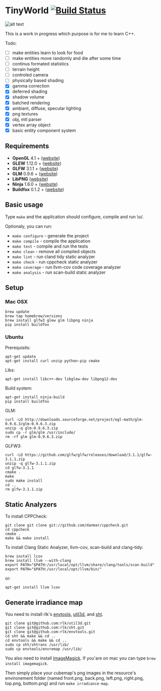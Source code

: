 # TinyWorld [![Build Status](https://travis-ci.org/xpac27/TinyWorld.svg?branch=master)](https://travis-ci.org/xpac27/TinyWorld)

![alt text](https://github.com/xpac27/TinyWorld/raw/master/screenshots/Screen-Shot-2015-11-17-at-22.39.20.png)

This is a work in progress which purpose is for me to learn C++.

Todo:
- [ ] make entities learn to look for food
- [ ] make entities move randomly and die after some time
- [ ] continus formated statistics
- [ ] terrain height
- [ ] controled camera
- [ ] physically based shading
- [x] gamma correction
- [x] deferred shading
- [x] shadow volume
- [x] batched rendering
- [x] ambiant, diffuse, specular lighting
- [x] png textures
- [x] obj, mtl parser
- [x] vertex array object
- [x] basic entity component system

## Requirements

* **OpenGL** 4.1 + ([website](https://www.opengl.org/))
* **GLEW** 1.12.0 + ([website](http://glew.sourceforge.net/))
* **GLFW** 3.1.1 + ([website](glfw.org/index.html))
* **GLM** 0.9.6 + ([website](glm.g-truc.net))
* **LibPNG** ([website](http://www.libpng.org/pub/png/libpng.html))
* **Ninja** 1.6.0 + ([website](https://martine.github.io/ninja/))
* **Buildfox** 0.1.2 + ([website](https://github.com/beardsvibe/buildfox))

## Basic usage

Type `make` and the application should configure, compile and run \o/.

Optionaly, you can run:

- `make configure` - generate the project
- `make compile` - compile the application
- `make test` - compile and run the tests
- `make clean` - remove all compiled objects
- `make lint` - run cland tidy static analyzer
- `make check` - run cppcheck static analyzer
- `make coverage` - run llvm-cov code coverage analyzer
- `make analysis` - run scan-build static analyzer

## Setup

### Mac OSX

	brew update
	brew tap homebrew/versions
	brew install glfw3 glew glm libpng ninja
	pip install buildfox

### Ubuntu

Prerequisits:

    apt-get update
    apt-get install curl unzip python-pip cmake

Libs:

    apt-get install libc++-dev libglew-dev libpng12-dev

Build system:

    apt-get install ninja-build
    pip install buildfox

GLM:

    curl -LO http://downloads.sourceforge.net/project/ogl-math/glm-0.9.6.3/glm-0.9.6.3.zip
    unzip -q glm-0.9.6.3.zip
    sudo cp -r glm/glm /usr/include/
    rm -rf glm glm-0.9.6.3.zip

GLFW3:

    curl -LO https://github.com/glfw/glfw/releases/download/3.1.1/glfw-3.1.1.zip
    unzip -q glfw-3.1.1.zip
    cd glfw-3.1.1
    cmake .
    make
    sudo make install
    cd ..
    rm glfw-3.1.1.zip

## Static Analyzers

To install CPPCheck:

    git clone git clone git://github.com/danmar/cppcheck.git
    cd cppcheck
    cmake .
    make && make install

To install Clang Static Analyzer, llvm-cov, scan-build and clang-tidy:

	brew install lcov
	brew install llvm --with-clang
	export PATH="$PATH:/usr/local/opt/llvm/share/clang/tools/scan-build"
	export PATH="$PATH:/usr/local/opt/llvm/bin/"

or:

    apt-get install llvm lcov

## Generate irradiance map

You need to install rlk's [envtools](https://github.com/rlk/envtools), [util3d](https://github.com/rlk/util3d), and [sht](https://github.com/rlk/sht).

	git clone git@github.com:rlk/util3d.git
    git clone git@github.com:rlk/sht.git
    git clone git@github.com:rlk/envtools.git
    cd sht && make && cd ..
    cd envtools && make && cd ..
    sudo cp sht/shtrans /usr/lib/
    sudo cp envtools/envremap /usr/lib/

You also need to install [ImageMagick](http://www.imagemagick.org/script/index.php). If you'are on mac you can type `brew install imagemagick`.

Then simply place your cubemap's png images in the resource's environement folder (named front.png, back.png, left.png, right.png, top.png, bottom.png) and run `make irradiance-map`.


